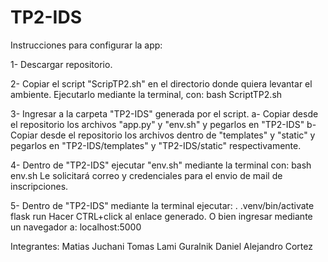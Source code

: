 # TP2-IDS

Instrucciones para configurar la app:

1- Descargar repositorio.

2- Copiar el script "ScripTP2.sh" en el directorio donde quiera levantar el ambiente. 
  Ejecutarlo mediante la terminal, con: bash ScriptTP2.sh
  
3- Ingresar a la carpeta "TP2-IDS" generada por el script.
  a- Copiar desde el repositorio los archivos "app.py" y "env.sh" y pegarlos en "TP2-IDS"
  b- Copiar desde el repositorio los archivos dentro de "templates" y "static" y pegarlos en "TP2-IDS/templates" y "TP2-IDS/static" respectivamente.

4- Dentro de "TP2-IDS" ejecutar "env.sh" mediante la terminal con: bash env.sh
Le solicitará correo y credenciales para el envio de mail de inscripciones.

5- Dentro de "TP2-IDS" mediante la terminal ejecutar: 
  . .venv/bin/activate
  flask run
  Hacer CTRL+click al enlace generado. O bien ingresar mediante un navegador a: localhost:5000


Integrantes:
Matias Juchani
Tomas Lami Guralnik
Daniel Alejandro Cortez




  

